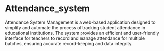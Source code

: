 # Attendance_system
Attendance System Management is a web-based application designed to simplify and automate the process of tracking student attendance in educational institutions. The system provides an efficient and user-friendly interface for teachers to record and manage attendance for multiple batches, ensuring accurate record-keeping and data integrity.
